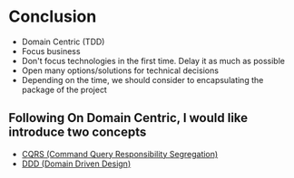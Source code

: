 # **Conclusion**

-   Domain Centric (TDD)
-   Focus business
-   Don't focus technologies in the first time. Delay it as much as possible
-   Open many options/solutions for technical decisions
-   Depending on the time, we should consider to encapsulating the package of the project

## Following On **Domain Centric**, I would like introduce two concepts
- [CQRS (Command Query Responsibility Segregation)](../cqrs/README.md)
- [DDD (Domain Driven Design)](../ddd/README.md)
